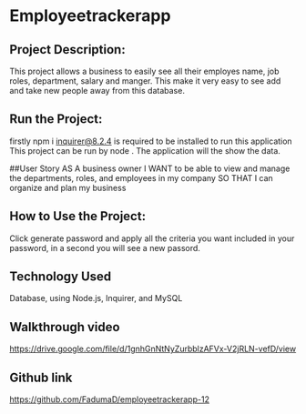 # Employeetrackerapp

## Project Description:
This project allows a business to easily see all their employes name, job roles, department, salary and manger. This make it very easy to see add and take new people away from this database.  


## Run the Project:
firstly npm i inquirer@8.2.4 is required to be installed to run this application 
This project can be run by node . The application will the show the data.

##User Story 
AS A business owner
I WANT to be able to view and manage the departments, roles, and employees in my company
SO THAT I can organize and plan my business


## How to Use the Project:
Click generate password and apply all the criteria you want included in your password, in a second you will see a new passord.

## Technology Used
Database, using Node.js, Inquirer, and MySQL


## Walkthrough video 

https://drive.google.com/file/d/1gnhGnNtNyZurbblzAFVx-V2jRLN-vefD/view

## Github link 
https://github.com/FadumaD/employeetrackerapp-12
